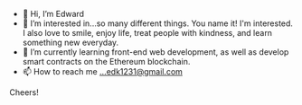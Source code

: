 - 👋 Hi, I’m Edward
- 👀 I’m interested in...so many different things. You name it! I'm interested. I also love to smile, enjoy life, treat people with kindness, and learn something new everyday.
- 🌱 I’m currently learning front-end web development, as well as develop smart contracts on the Ethereum blockchain.
- 📫 How to reach me ...edk1231@gmail.com

Cheers!

<!---
eddyK15501/eddyK15501 is a ✨ special ✨ repository because its `README.md` (this file) appears on your GitHub profile.
You can click the Preview link to take a look at your changes.
--->

